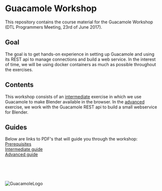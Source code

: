 # Guacamole Workshop
This repository contains the course material for the Guacamole Workshop (DTL Programmers Meeting, 23rd of June 2017).

## Goal
The goal is to get hands-on experience in setting up Guacamole and using its REST api to manage connections and build a web service. In the interest of time, we will be using docker containers as much as possible throughout the exercises. 

## Contents
This workshop consists of an [intermediate](/intermediate) exercise in which we use Guacamole to make Blender available in the browser. In the [advanced](/advanced) exercise, we work with the Guacamole REST api to build a small webservice for Blender.

## Guides
Below are links to PDF's that will guide you through the workshop:  
[Prerequisites](/prerequisites/guide.md)  
[Intermediate guide](/intermediate/exercise.md)    
[Advanced guide](/advanced/exercise.md)

<br/>
<br/>
<br/>

![GuacamoleLogo](https://techtastico.com/files/2010/07/Guacamole.jpg "Guacamole logo")

